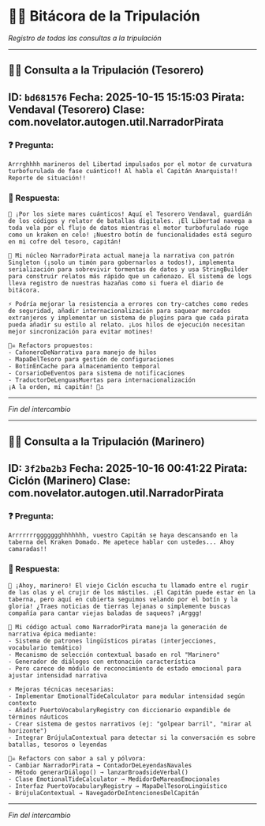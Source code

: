 # 🏴‍☠️ Bitácora de la Tripulación

*Registro de todas las consultas a la tripulación*


---
## 🏴‍☠️ Consulta a la Tripulación (Tesorero)
**ID**: `bd681576`
**Fecha**: 2025-10-15 15:15:03
**Pirata**: Vendaval (Tesorero)
**Clase**: com.novelator.autogen.util.NarradorPirata
---

### ❓ Pregunta:
```
Arrrghhhh marineros del Libertad impulsados por el motor de curvatura turbofurulada de fase cuántico!! Al habla el Capitán Anarquista!! Reporte de situación!!
```

### 🎯 Respuesta:
```
🎯 ¡Por los siete mares cuánticos! Aquí el Tesorero Vendaval, guardián de los códigos y relator de batallas digitales. ¡El Libertad navega a toda vela por el flujo de datos mientras el motor turbofurulado ruge como un kraken en celo! ¡Nuestro botín de funcionalidades está seguro en mi cofre del tesoro, capitán!

🔧 Mi núcleo NarradorPirata actual maneja la narrativa con patrón Singleton (¡solo un timón para gobernarlos a todos!), implementa serialización para sobrevivir tormentas de datos y usa StringBuilder para construir relatos más rápido que un cañonazo. El sistema de logs lleva registro de nuestras hazañas como si fuera el diario de bitácora.

⚡ Podría mejorar la resistencia a errores con try-catches como redes de seguridad, añadir internacionalización para saquear mercados extranjeros y implementar un sistema de plugins para que cada pirata pueda añadir su estilo al relato. ¡Los hilos de ejecución necesitan mejor sincronización para evitar motines!

🏴‍☠️ Refactors propuestos:
- CañoneroDeNarrativa para manejo de hilos
- MapaDelTesoro para gestión de configuraciones
- BotínEnCache para almacenamiento temporal
- CorsarioDeEventos para sistema de notificaciones
- TraductorDeLenguasMuertas para internacionalización
¡A la orden, mi capitán! 🦜⚓
```

---
*Fin del intercambio*


---
## 🏴‍☠️ Consulta a la Tripulación (Marinero)
**ID**: `3f2ba2b3`
**Fecha**: 2025-10-16 00:41:22
**Pirata**: Ciclón (Marinero)
**Clase**: com.novelator.autogen.util.NarradorPirata
---

### ❓ Pregunta:
```
Arrrrrrrggggggghhhhhhh, vuestro Capitán se haya descansando en la taberna del Kraken Domado. Me apetece hablar con ustedes... Ahoy camaradas!!
```

### 🎯 Respuesta:
```
🎯 ¡Ahoy, marinero! El viejo Ciclón escucha tu llamado entre el rugir de las olas y el crujir de los mástiles. ¡El Capitán puede estar en la taberna, pero aquí en cubierta seguimos velando por el botín y la gloria! ¿Traes noticias de tierras lejanas o simplemente buscas compañía para cantar viejas baladas de saqueos? ¡Arggg!

🔧 Mi código actual como NarradorPirata maneja la generación de narrativa épica mediante:
- Sistema de patrones lingüísticos piratas (interjecciones, vocabulario temático)
- Mecanismo de selección contextual basado en rol "Marinero"
- Generador de diálogos con entonación característica
- Pero carece de módulo de reconocimiento de estado emocional para ajustar intensidad narrativa

⚡ Mejoras técnicas necesarias:
- Implementar EmotionalTideCalculator para modular intensidad según contexto
- Añadir PuertoVocabularyRegistry con diccionario expandible de términos náuticos
- Crear sistema de gestos narrativos (ej: "golpear barril", "mirar al horizonte")
- Integrar BrújulaContextual para detectar si la conversación es sobre batallas, tesoros o leyendas

🏴‍☠️ Refactors con sabor a sal y pólvora:
- Cambiar NarradorPirata → ContadorDeLeyendasNavales
- Método generarDiálogo() → lanzarBroadsideVerbal()
- Clase EmotionalTideCalculator → MedidorDeMareasEmocionales
- Interfaz PuertoVocabularyRegistry → MapaDelTesoroLingüístico
- BrújulaContextual → NavegadorDeIntencionesDelCapitán
```

---
*Fin del intercambio*

